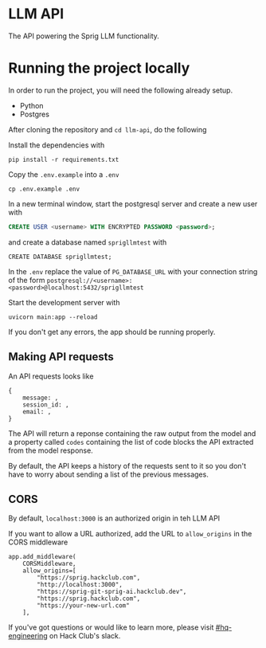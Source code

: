 # LLM API

The API powering the Sprig LLM functionality.

# Running the project locally

In order to run the project, you will need the following already setup.

- Python 
- Postgres

After cloning the repository and `cd llm-api`, do the following

Install the dependencies with 
```shell
pip install -r requirements.txt
```


Copy the `.env.example` into a `.env` 
```shell
cp .env.example .env
```

In a new terminal window, start the postgresql server and create a new user with

```sql
CREATE USER <username> WITH ENCRYPTED PASSWORD <password>;
```
and create a database named `sprigllmtest` with
```shell
CREATE DATABASE sprigllmtest;
```
In the `.env` replace the value of `PG_DATABASE_URL` with your connection string of the form `postgresql://<username>:<password>@localhost:5432/sprigllmtest`

Start the development server with 
```shell
uvicorn main:app --reload
```

If you don't get any errors, the app should be running properly.

## Making API requests

An API requests looks like
```
{
    message: ,
    session_id: ,
    email: ,
}
```

The API will return a reponse containing the raw output from the model and a property called `codes` containing the list of code blocks the API extracted from the model response.

By default, the API keeps a history of the requests sent to it so you don't have to worry about sending a list of the previous messages.

## CORS 
By default, `localhost:3000` is an authorized origin in teh LLM API

If you want to allow a URL authorized, add the URL to `allow_origins` in the CORS middleware
```
app.add_middleware(
    CORSMiddleware,
    allow_origins=[
        "https://sprig.hackclub.com",
        "http://localhost:3000",
        "https://sprig-git-sprig-ai.hackclub.dev",
        "https://sprig.hackclub.com",
        "https://your-new-url.com"
    ],
```

If you've got questions or would like to learn more, please visit [#hq-engineering](https://hackclub.slack.com/archives/C05SVRTCDGV) on Hack Club's slack.